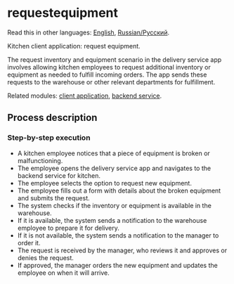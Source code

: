 # requestequipment

Read this in other languages: [English](requestequipment.md), [Russian/Русский](requestequipment.ru.md). 

Kitchen client application: request equipment.

The request inventory and equipment scenario in the delivery service app involves allowing kitchen employees to request additional inventory or equipment as needed to fulfill incoming orders. 
The app sends these requests to the warehouse or other relevant departments for fulfillment.

Related modules: [client application](../../frontend/kitchenclient.md), [backend service](../../backend/kitchenbackend.md).

## Process description

### Step-by-step execution

- A kitchen employee notices that a piece of equipment is broken or malfunctioning.
- The employee opens the delivery service app and navigates to the backend service for kitchen.
- The employee selects the option to request new equipment.
- The employee fills out a form with details about the broken equipment and submits the request.
- The system checks if the inventory or equipment is available in the warehouse.
- If it is available, the system sends a notification to the warehouse employee to prepare it for delivery.
- If it is not available, the system sends a notification to the manager to order it.
- The request is received by the manager, who reviews it and approves or denies the request.
- If approved, the manager orders the new equipment and updates the employee on when it will arrive.
